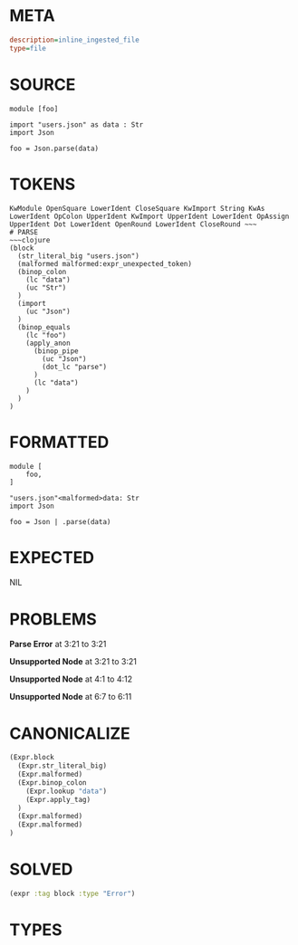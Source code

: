# META
~~~ini
description=inline_ingested_file
type=file
~~~
# SOURCE
~~~roc
module [foo]

import "users.json" as data : Str
import Json

foo = Json.parse(data)
~~~
# TOKENS
~~~text
KwModule OpenSquare LowerIdent CloseSquare KwImport String KwAs LowerIdent OpColon UpperIdent KwImport UpperIdent LowerIdent OpAssign UpperIdent Dot LowerIdent OpenRound LowerIdent CloseRound ~~~
# PARSE
~~~clojure
(block
  (str_literal_big "users.json")
  (malformed malformed:expr_unexpected_token)
  (binop_colon
    (lc "data")
    (uc "Str")
  )
  (import
    (uc "Json")
  )
  (binop_equals
    (lc "foo")
    (apply_anon
      (binop_pipe
        (uc "Json")
        (dot_lc "parse")
      )
      (lc "data")
    )
  )
)
~~~
# FORMATTED
~~~roc
module [
	foo,
]

"users.json"<malformed>data: Str
import Json

foo = Json | .parse(data)
~~~
# EXPECTED
NIL
# PROBLEMS
**Parse Error**
at 3:21 to 3:21

**Unsupported Node**
at 3:21 to 3:21

**Unsupported Node**
at 4:1 to 4:12

**Unsupported Node**
at 6:7 to 6:11

# CANONICALIZE
~~~clojure
(Expr.block
  (Expr.str_literal_big)
  (Expr.malformed)
  (Expr.binop_colon
    (Expr.lookup "data")
    (Expr.apply_tag)
  )
  (Expr.malformed)
  (Expr.malformed)
)
~~~
# SOLVED
~~~clojure
(expr :tag block :type "Error")
~~~
# TYPES
~~~roc
~~~
